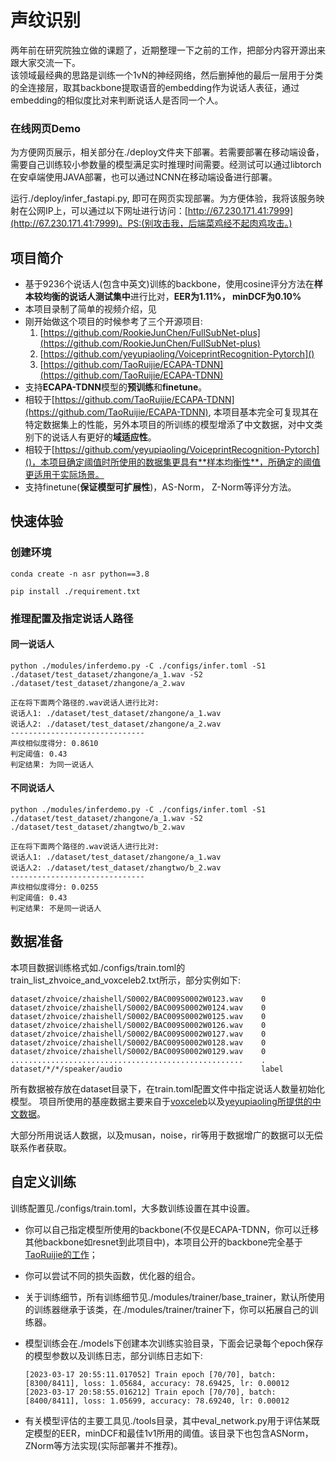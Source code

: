 # 声纹识别
两年前在研究院独立做的课题了，近期整理一下之前的工作，把部分内容开源出来跟大家交流一下。  
该领域最经典的思路是训练一个1vN的神经网络，然后删掉他的最后一层用于分类的全连接层，取其backbone提取语音的embedding作为说话人表征，通过embedding的相似度比对来判断说话人是否同一个人。

### 在线网页Demo
为方便网页展示，相关部分在./deploy文件夹下部署。若需要部署在移动端设备，需要自己训练较小参数量的模型满足实时推理时间需要。经测试可以通过libtorch在安卓端使用JAVA部署，也可以通过NCNN在移动端设备进行部署。

运行./deploy/infer_fastapi.py, 即可在网页实现部署。为方便体验，我将该服务映射在公网IP上，可以通过以下网址进行访问：[http://67.230.171.41:7999](http://67.230.171.41:7999)。PS:(别攻击我，后端菜鸡经不起肉鸡攻击。)
## 项目简介
- 基于9236个说话人(包含中英文)训练的backbone，使用cosine评分方法在**样本较均衡的说话人测试集中**进行比对，**EER为1.11%， minDCF为0.10%**
- 本项目录制了简单的视频介绍，见[]()
- 刚开始做这个项目的时候参考了三个开源项目:
    1. [https://github.com/RookieJunChen/FullSubNet-plus](https://github.com/RookieJunChen/FullSubNet-plus)
    2. [https://github.com/yeyupiaoling/VoiceprintRecognition-Pytorch]()
    3. [https://github.com/TaoRuijie/ECAPA-TDNN](https://github.com/TaoRuijie/ECAPA-TDNN)
- 支持**ECAPA-TDNN**模型的**预训练**和**finetune**。
- 相较于[https://github.com/TaoRuijie/ECAPA-TDNN](https://github.com/TaoRuijie/ECAPA-TDNN), 本项目基本完全可复现其在特定数据集上的性能，另外本项目的所训练的模型增添了中文数据，对中文类别下的说话人有更好的**域适应性**。
- 相较于[https://github.com/yeyupiaoling/VoiceprintRecognition-Pytorch]()，本项目确定阈值时所使用的数据集更具有**样本均衡性**，所确定的阈值更适用于实际场景。
- 支持finetune(**保证模型可扩展性**)，AS-Norm， Z-Norm等评分方法。

## 快速体验
### 创建环境
```
conda create -n asr python==3.8
```
```
pip install ./requirement.txt
```

### 推理配置及指定说话人路径
#### 同一说话人
```
python ./modules/inferdemo.py -C ./configs/infer.toml -S1 ./dataset/test_dataset/zhangone/a_1.wav -S2 ./dataset/test_dataset/zhangone/a_2.wav

正在将下面两个路径的.wav说话人进行比对:
说话人1: ./dataset/test_dataset/zhangone/a_1.wav
说话人2: ./dataset/test_dataset/zhangone/a_2.wav
------------------------------
声纹相似度得分: 0.8610
判定阈值: 0.43
判定结果: 为同一说话人
```

#### 不同说话人
```
python ./modules/inferdemo.py -C ./configs/infer.toml -S1 ./dataset/test_dataset/zhangone/a_1.wav -S2 ./dataset/test_dataset/zhangtwo/b_2.wav

正在将下面两个路径的.wav说话人进行比对:
说话人1: ./dataset/test_dataset/zhangone/a_1.wav
说话人2: ./dataset/test_dataset/zhangtwo/b_2.wav
------------------------------
声纹相似度得分: 0.0255
判定阈值: 0.43
判定结果: 不是同一说话人
```

## 数据准备
本项目数据训练格式如./configs/train.toml的train_list_zhvoice_and_voxceleb2.txt所示，部分实例如下:
```
dataset/zhvoice/zhaishell/S0002/BAC009S0002W0123.wav	0
dataset/zhvoice/zhaishell/S0002/BAC009S0002W0124.wav	0
dataset/zhvoice/zhaishell/S0002/BAC009S0002W0125.wav	0
dataset/zhvoice/zhaishell/S0002/BAC009S0002W0126.wav	0
dataset/zhvoice/zhaishell/S0002/BAC009S0002W0127.wav	0
dataset/zhvoice/zhaishell/S0002/BAC009S0002W0128.wav	0
dataset/zhvoice/zhaishell/S0002/BAC009S0002W0129.wav	0
....................................................    .
dataset/*/*/speaker/audio                               label
```
所有数据被存放在dataset目录下，在train.toml配置文件中指定说话人数量初始化模型。
项目所使用的基座数据主要来自于[voxceleb](https://www.robots.ox.ac.uk/~vgg/data/voxceleb/vox2.html)以及[yeyupiaoling所提供的中文数据](https://github.com/yeyupiaoling/VoiceprintRecognition-Pytorch)。

大部分所用说话人数据，以及musan，noise，rir等用于数据增广的数据可以无偿联系作者获取。

## 自定义训练
训练配置见./configs/train.toml，大多数训练设置在其中设置。  

- 你可以自己指定模型所使用的backbone(不仅是ECAPA-TDNN，你可以迁移其他backbone如resnet到此项目中)，本项目公开的backbone完全基于[TaoRuijie的工作](https://github.com/TaoRuijie/ECAPA-TDNN)；

- 你可以尝试不同的损失函数，优化器的组合。
- 关于训练细节，所有训练细节见./modules/trainer/base_trainer，默认所使用的训练器继承于该类，在./modules/trainer/trainer下，你可以拓展自己的训练器。
- 模型训练会在./models下创建本次训练实验目录，下面会记录每个epoch保存的模型参数以及训练日志，部分训练日志如下:
    ```
    [2023-03-17 20:55:11.017052] Train epoch [70/70], batch: [8300/8411], loss: 1.05684, accuracy: 78.69425, lr: 0.00012
    [2023-03-17 20:58:55.016212] Train epoch [70/70], batch: [8400/8411], loss: 1.05699, accuracy: 78.69240, lr: 0.00012
    ```

- 有关模型评估的主要工具见./tools目录，其中eval_network.py用于评估某既定模型的EER，minDCF和最佳1v1所用的阈值。该目录下也包含ASNorm，ZNorm等方法实现(实际部署并不推荐)。
